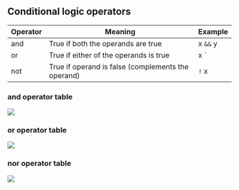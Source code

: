 ## Conditional logic operators  
|Operator |	Meaning| 	Example
|--- | ---- | --- |
|and |	True if both the operands are true   |	x `&&` y
|or	 |True if either of the operands is true |	x `||` y
|not | 	True if operand is false (complements the operand) |	`!` x

### and operator table
![](https://i.imgur.com/sxri9sC.jpg)

### or operator table
![](https://i.imgur.com/F5RSyjd.jpg)

### nor operator table
![](https://i.imgur.com/bNtIGfF.jpg)